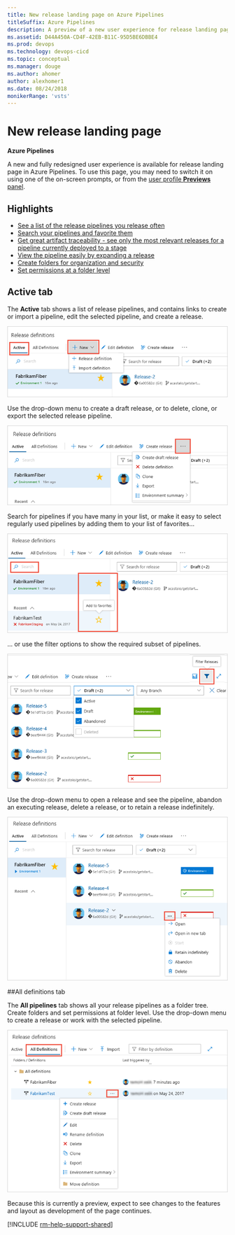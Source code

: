 ```yaml
---
title: New release landing page on Azure Pipelines
titleSuffix: Azure Pipelines
description: A preview of a new user experience for release landing page on Azure Pipelines
ms.assetid: D44A450A-CD4F-42EB-B11C-95D5BE6DBBE4
ms.prod: devops
ms.technology: devops-cicd
ms.topic: conceptual
ms.manager: douge
ms.author: ahomer
author: alexhomer1
ms.date: 08/24/2018
monikerRange: 'vsts'
---
```


# New release landing page

**Azure Pipelines**

A new and fully redesigned user experience is available for release landing page in Azure Pipelines.
To use this page, you may need to switch it on using one of the on-screen prompts,
or from the [user profile **Previews** panel](../../project/navigation/preview-features.md#enable-features-for-your-use).

## Highlights

* [See a list of the release pipelines you release often](#listdefs)
* [Search your pipelines and favorite them](#favorite) 
* [Get great artifact traceability - see only the most relevant releases for a pipeline currently deployed to a stage](#filter) 
* [View the pipeline easily by expanding a release](#pipeline)
* [Create folders for organization and security](#folders)
* [Set permissions at a folder level](#folders)

## Active tab

<a name="listdefs"></a>
The **Active** tab shows a list of release pipelines, and contains links to create or import a pipeline,
edit the selected pipeline, and create a release.

![Active tab](_img/releases-page/1.png)

Use the drop-down menu to create a draft release, or to delete, clone, or export the selected release pipeline.

![Create release](_img/releases-page/2.png)

<a name="favorite"></a>
Search for pipelines if you have many in your list, or make it easy to select regularly used pipelines by adding them to your list of favorites...

![Search for pipelines](_img/releases-page/3.png)

<a name="filter"></a>
... or use the filter options to show the required subset of pipelines.

![Filter pipelines](_img/releases-page/4.png)

<a name="pipeline"></a>
Use the drop-down menu to open a release and see the pipeline, abandon an executing release, delete a release, or to retain a release indefinitely.

![Open pipelines](_img/releases-page/5.png)

##All definitions tab

<a name="folders"></a>
The **All pipelines** tab shows all your release pipelines as a folder tree.
Create folders and set permissions at folder level.
Use the drop-down menu to create a release or work with the selected pipeline.

![View pipelines](_img/releases-page/6.png)

Because this is currently a preview, expect to see changes to the features and layout as development of the page continues.

[!INCLUDE [rm-help-support-shared](../_shared/rm-help-support-shared.md)]
